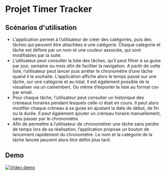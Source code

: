 
# Projet Timer Tracker



## Scénarios d'utilisation

- L’application permet à l’utilisateur de créer des catégories, puis des tâches qui peuvent être attachées à une catégorie. Chaque catégorie et tâche est définie par un nom et une couleur associée, qui sont modifiables par la suite.
- L’utilisateur peut consulter la liste des tâches, qu’il peut filtrer à sa guise par jour, semaine ou mois afin de faciliter la navigation. A partir de cette liste, l’utilisateur peut lancer puis arrêter le chronomètre d’une tâche quand il le souhaite. L’application affiche alors le temps passé sur une tâche, sur une catégorie et au total. Il est également possible de le visualiser via un camembert. Ou même d’exporter la liste au format csv par email.
- Pour chaque tâche, l’utilisateur peut consulter un historique des créneaux horaires pendant lesquels celle-ci était en cours. Il peut alors modifier chaque créneau à sa guise en ajustant la date de début, de fin ou la durée. Il peut également ajouter un créneau horaire manuellement, sans passer par le chronomètre.
- Afin de permettre à l’utilisateur de chronométrer une tâche sans perdre de temps lors de sa réalisation, l’application propose un bouton de lancement rapidement du chronomètre. Le nom et la catégorie de la tâche lancée peuvent alors être défini plus tard.



## Demo

[![Video demo](https://i.imgur.com/fd2whZZ.png)](https://youtu.be/ae-omnoHJQg)

